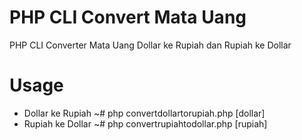 # PHP CLI Convert Mata Uang
PHP CLI Converter Mata Uang Dollar ke Rupiah dan Rupiah ke Dollar

# Usage
- Dollar ke Rupiah
  ~# php convertdollartorupiah.php [dollar]
- Rupiah ke Dollar
  ~# php convertrupiahtodollar.php [rupiah]
